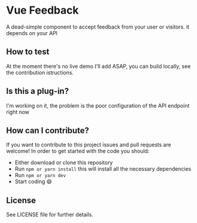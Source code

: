 # Vue Feedback

A dead-simple component to accept feedback from your user or visitors. it depends on your API

## How to test

At the moment there's no live demo I'll add ASAP, you can build locally, see the contribution istructions.

## Is this a plug-in?

I'm working on it, the problem is the poor configuration of the API endpoint right now

## How can I contribute?

If you want to contribute to this project issues and pull requests are welcome! In order to get started with the code you should:

- Either download or clone this repository
- Run `npm or yarn install` this will install all the necessary dependencies
- Run `npm or yarn dev`
- Start coding 😄

## License

See LICENSE file for further details.
